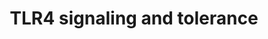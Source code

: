 ---
annotations:
- type: Pathway Ontology
  value: regulatory pathway
- type: Pathway Ontology
  value: neurological disorder pathway
authors:
- AAR&Co
- Mkutmon
- Khanspers
- Egonw
- AlexanderPico
- Eweitz
description: 'This pathway is based on the figure 2 of "Toll-like Receptors: Novel
  Pharmacological Targets for the Treatment of Neurological Diseases" and figure 2
  of "Toll-like receptor and its roles in myocardial ischemic/reperfusion injury"
  (see bibliography). The Toll-like receptors are used by mammals to recognize pathogen-associated
  molecules such as the cell wall components. The activation of TLR4 causes a cell''s
  inability to produce TNFa. TLR4 deals with MyD88 independent and dependent pathways,
  and due to LPS tolerant cells, inhibitors of the MyD88 dependent pathway are increased.
  TLR is important in the creation of protective immune responses to cancers, and
  the protection of brain tissue from injury.   Proteins on this pathway have targeted
  assays available via the [https://assays.cancer.gov/available_assays?wp_id=WP3851
  CPTAC Assay Portal].'
last-edited: 2022-02-26
organisms:
- Homo sapiens
redirect_from:
- /index.php/Pathway:WP3851
- /instance/WP3851
schema-jsonld:
- '@context': https://schema.org/
  '@id': https://wikipathways.github.io/pathways/WP3851.html
  '@type': Dataset
  creator:
    '@type': Organization
    name: WikiPathways
  description: 'This pathway is based on the figure 2 of "Toll-like Receptors: Novel
    Pharmacological Targets for the Treatment of Neurological Diseases" and figure
    2 of "Toll-like receptor and its roles in myocardial ischemic/reperfusion injury"
    (see bibliography). The Toll-like receptors are used by mammals to recognize pathogen-associated
    molecules such as the cell wall components. The activation of TLR4 causes a cell''s
    inability to produce TNFa. TLR4 deals with MyD88 independent and dependent pathways,
    and due to LPS tolerant cells, inhibitors of the MyD88 dependent pathway are increased.
    TLR is important in the creation of protective immune responses to cancers, and
    the protection of brain tissue from injury.   Proteins on this pathway have targeted
    assays available via the [https://assays.cancer.gov/available_assays?wp_id=WP3851
    CPTAC Assay Portal].'
  keywords:
  - TLR4
  - IRAK4
  - TIRAP
  - IRF7
  - TRAF6
  - RIP1
  - TRIF
  - IFNB
  - TRAF3
  - TAB1
  - SHIP1
  - NAP1
  - TNF
  - MYD88
  - IKKa
  - IRF3
  - TAK1
  - IRAK1
  - NEMO
  - MAL
  - NFKB1
  - IkBa
  - IL6
  - IKKb
  - IRAK-M
  - TBK1
  - TRAM
  - Ikki
  - TAB2
  license: CC0
  name: TLR4 signaling and tolerance
seo: CreativeWork
title: TLR4 signaling and tolerance
wpid: WP3851
---